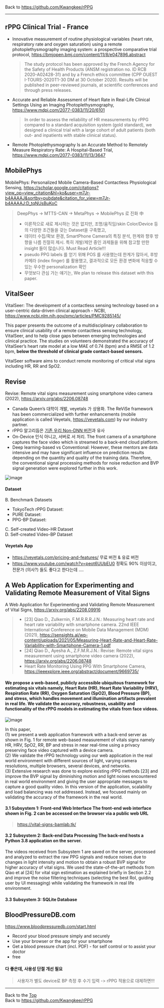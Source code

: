 Back to https://github.com/Kwangkee/rPPG
***

## rPPG Clinical Trial - France
- Innovative measurement of routine physiological variables (heart rate, respiratory rate and oxygen saturation) using a remote photoplethysmography imaging system: a prospective comparative trial protocol, https://bmjopen.bmj.com/content/11/8/e047896.abstract
  >The study protocol has been approved by the French Agency for the Safety of Health Products (ANSM registration no. ID RCB 2020-A02428-31) and by a French ethics committee (CPP OUEST I-TOURS-2020T1-30 DM at 30 October 2020). Results will be published in peer-reviewed journals, at scientific conferences and through press releases.   
- Accurate and Reliable Assessment of Heart Rate in Real-Life Clinical Settings Using an Imaging Photoplethysmography, https://www.mdpi.com/2077-0383/11/20/6101 
  >In order to assess the reliability of HR measurements by rPPG compared to a standard acquisition system (gold standard), we designed a clinical trial with a large cohort of adult patients (both out- and inpatients with stable clinical status).  
- Remote Photoplethysmography Is an Accurate Method to Remotely Measure Respiratory Rate: A Hospital-Based Trial, https://www.mdpi.com/2077-0383/11/13/3647


## MobilePhys
MobilePhys: Personalized Mobile Camera-Based Contactless Physiological Sensing, https://scholar.google.com/citations?view_op=view_citation&hl=ko&user=m7Jr-b4AAAAJ&sortby=pubdate&citation_for_view=m7Jr-b4AAAAJ:D_tqNUsBuKoC  

>DeepPhys -> MTTS-CAN -> MetaPhys -> MobilePhys 로 진화 中
>-	이론적으로 새로 제시하는 것은 없지만, 조명/움직임/skin Color/Device 등의 다양한 조건들을 갖는 Dataset을 구축했고, 
>-	데이터 수집/확보 환경, SmartPhone Camera의 특징 분석, 한계와 향후 방향을 나름 친절히 제시. 특히 개발/제안 중인 과제들을 위해 참고할 만한 insight 들이 많습니다. Must Read Article!!!
>- pseudo PPG labels 를 얻기 위해 POS 를 사용했는데 한계가 많아서, 후방 카메라 (index finger) 를 활용했고, 결과적으로 모든 환경 변화에 적응할 수 있는 우수한 personalization 확인  
>- 무엇보다 관심 가는 얘기는, We plan to release this dataset with this paper.  

## VitalSeer
VitalSeer: The development of a contactless sensing technology based on a user-centric data-driven clinical approach - NCBI, https://www.ncbi.nlm.nih.gov/pmc/articles/PMC9285145/  

This paper presents the outcome of a multidisciplinary collaboration to ensure clinical usability of a remote contactless sensing technology, VitalSeer, and to help close gaps between emerging technologies and clinical practice. 
The studies on volunteers demonstrated the accuracy of VitalSeer’s heart rate model at a low MAE of 0.74 (bpm) and a RMSE of 1.2 bpm, **below the threshold of clinical grade contact-based sensors.**

VitalSeer software aims to conduct remote monitoring of critical vital signs including HR, RR and SpO2. 

## Revise 
Revise: Remote vital signs measurement using smartphone video camera (2022), https://arxiv.org/abs/2206.08748   
- Canada Queen’s 대학이 개발, veyetals 가 상용화. The ReViSe framework has been commercialized with further enhancements (mobile application is called Veyetals, https://veyetals.com) by our industry partner.  
-	rPPG 알고리듬은 [기존 우리 Non-DNN 버전](https://github.com/Kwangkee/rPPG/blob/main/rPPG@Apps.md#vital-sign-monitoring-app)과 유사
-	On-Device 인식 아니고, 서버로 서 처리. The front camera of a smartphone captures the face video which is streamed to a back-end cloud platform.    
- Deep learning-based vs Conventional: However, these mentors are data intensive and may have significant influence on prediction results depending on the quantity and quality of the training data. Therefore, the conventional signal processing methods for noise reduction and BVP signal generation were explored further in this work.   

![image](https://user-images.githubusercontent.com/109835677/187622301-bd5540ef-1abd-4568-a3e7-b352da0e2380.png)

#### Dataset
B. Benchmark Datasets
  - TokyoTech rPPG Dataset:
  - PURE Dataset:  
  - PPG-BP Dataset:  

C. Self-created Video-HR Dataset    
D. Self-created Video-BP Dataset    

#### Veyetals App
-	https://veyetals.com/pricing-and-features/ 무료 버전 & 유료 버전
-	https://www.youtube.com/watch?v=peot6UUbEU0 정확도 90% 이상이고, 전문가 (의사?) 들도 좋다고 한다는데 ….


## A Web Application for Experimenting and Validating Remote Measurement of Vital Signs 
A Web Application for Experimenting and Validating Remote Measurement of Vital Signs, https://arxiv.org/abs/2208.09916
  >- [23] Qiao D., Zulkernin, F.M.R.R.R.J.N.: Measuring heart rate and heart rate variability with smartphone camera. 22nd IEEE International Conference on Mobile Data Management (MDM) (2021), https://sensights.ai/wp-content/uploads/2021/05/Measuring-Heart-Rate-and-Heart-Rate-Variability-with-Smartphone-Camera-1.pdf   
  >- [24] Qiao D., Ayesha A., Z.F.M.R.J.N.: Revise: Remote vital signs measurement using smartphone video camera (2022), https://arxiv.org/abs/2206.08748   
  >- Heart Rate Monitoring Using PPG With Smartphone Camera, https://ieeexplore.ieee.org/abstract/document/9669735/
  
#### We propose a web-based, publicly accessible ubiquitous framework for estimating six vitals namely, Heart Rate (HR), Heart Rate Variability (HRV), Respiration Rate (RR), Oxygen Saturation (SpO2), Blood Pressure (BP), and stress, which handles movement and illumination artifacts prevalent in real life. We validate the accuracy, robustness, usability and functionality of the rPPG models in estimating the vitals from face videos.

![image](https://user-images.githubusercontent.com/109835677/187622831-d8aec93e-5e8a-4d40-a397-16a1a6dc1432.png)

In this paper,   
(1) we present a web application framework with a back-end server as shown in Fig. 1 for remote web-based measurement of vitals signs namely HR, HRV, SpO2, RR, BP and stress in near real-time using a privacy preserving face video captured with a device camera.   
(2) We validate the rPPG technology using our web application in the real world environment with different sources of light, varying camera resolutions, multiple browsers, several devices, and networks.   
(3) Extensive research was done to explore existing rPPG methods [23] and improve the BVP signal by diminishing motion and light noises encountered in real world environment and giving the user appropriate messages to capture a good quality video. In this version of the application, scalability and load balancing was not addressed. Instead, we focused mainly on validating the accuracy of the framework in the real world.  

#### 3.1 Subsystem 1: Front-end Web Interface The front-end web interface shown in Fig. 2 can be accessed on the browser via a public web URL    
  >https://vital-signs-bamlab.tk/    

#### 3.2 Subsystem 2: Back-end Data Processing The back-end hosts a Python 3.8 application on the server.    
The videos received from Subsystem 1 are saved on the server, processed and analyzed to extract the raw PPG signals and reduce noises due to changes in light intensity and motion to obtain a robust BVP signal for higher accuracy of vital signs. We used the state-of-the-art methods from Qiao et al [24] for vital sign estimation as explained briefly in Section 2.2 and improve the noise filtering techniques (selecting the best RoI, guiding user by UI messaging) while validating the framework in real life environment.   

#### 3.3 Subsystem 3: SQLite Database   

## BloodPressureDB.com
https://www.bloodpressuredb.com/start.html
- Record your blood pressure simply and securely
- Use your browser or the app for your smartphone
- Get a blood pressure chart (incl. PDF) - for self control or to assist your doctor
- free

#### 다 좋은데, 사용성 단절 개선 필요 
> 사용자가 별도 device로 BP 측정 후 수기 입력 -> rPPG 적용으로 대체하면!!! 

***
Back to the [Top](#rPPG)  
Back to https://github.com/Kwangkee/rPPG
